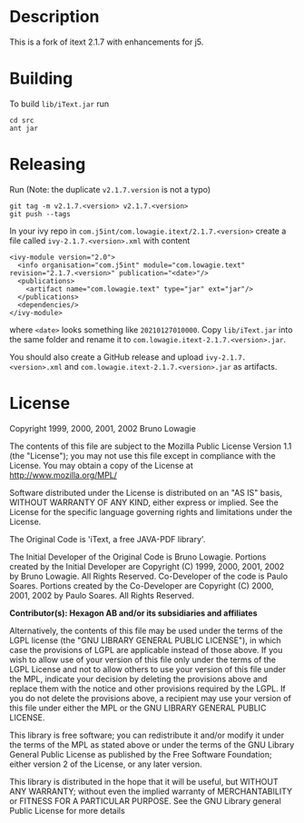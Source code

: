 # Description

This is a fork of itext 2.1.7 with enhancements for j5.


# Building

To build `lib/iText.jar` run

```
cd src
ant jar
```

# Releasing

Run (Note: the duplicate `v2.1.7.version` is not a typo)

```
git tag -m v2.1.7.<version> v2.1.7.<version>
git push --tags
```

In your ivy repo in `com.j5int/com.lowagie.itext/2.1.7.<version>` create a file
called `ivy-2.1.7.<version>.xml` with content

```
<ivy-module version="2.0">
  <info organisation="com.j5int" module="com.lowagie.text" revision="2.1.7.<version>" publication="<date>"/>
  <publications>
    <artifact name="com.lowagie.text" type="jar" ext="jar"/>
  </publications>
  <dependencies/>
</ivy-module>
```

where `<date>` looks something like `20210127010000`. Copy `lib/iText.jar` into
the same folder and rename it to `com.lowagie.itext-2.1.7.<version>.jar`.

You should also create a GitHub release and upload `ivy-2.1.7.<version>.xml`
and `com.lowagie.itext-2.1.7.<version>.jar` as artifacts.

# License

 Copyright 1999, 2000, 2001, 2002 Bruno Lowagie

 The contents of this file are subject to the Mozilla Public License Version 1.1
 (the "License"); you may not use this file except in compliance with the License.
 You may obtain a copy of the License at http://www.mozilla.org/MPL/

 Software distributed under the License is distributed on an "AS IS" basis,
 WITHOUT WARRANTY OF ANY KIND, either express or implied. See the License
 for the specific language governing rights and limitations under the License.

 The Original Code is 'iText, a free JAVA-PDF library'.

 The Initial Developer of the Original Code is Bruno Lowagie. Portions created by
 the Initial Developer are Copyright (C) 1999, 2000, 2001, 2002 by Bruno Lowagie.
 All Rights Reserved.
 Co-Developer of the code is Paulo Soares. Portions created by the Co-Developer
 are Copyright (C) 2000, 2001, 2002 by Paulo Soares. All Rights Reserved.

 **Contributor(s): Hexagon AB and/or its subsidiaries and affiliates**

 Alternatively, the contents of this file may be used under the terms of the
 LGPL license (the "GNU LIBRARY GENERAL PUBLIC LICENSE"), in which case the
 provisions of LGPL are applicable instead of those above.  If you wish to
 allow use of your version of this file only under the terms of the LGPL
 License and not to allow others to use your version of this file under
 the MPL, indicate your decision by deleting the provisions above and
 replace them with the notice and other provisions required by the LGPL.
 If you do not delete the provisions above, a recipient may use your version
 of this file under either the MPL or the GNU LIBRARY GENERAL PUBLIC LICENSE.

 This library is free software; you can redistribute it and/or modify it
 under the terms of the MPL as stated above or under the terms of the GNU
 Library General Public License as published by the Free Software Foundation;
 either version 2 of the License, or any later version.

 This library is distributed in the hope that it will be useful, but WITHOUT
 ANY WARRANTY; without even the implied warranty of MERCHANTABILITY or FITNESS
 FOR A PARTICULAR PURPOSE. See the GNU Library general Public License for more
 details

